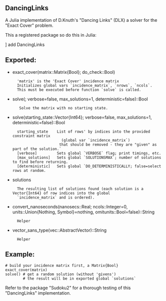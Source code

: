 ## DancingLinks

A Julia implementation of D.Knuth's "Dancing Links" (DLX) a solver for the
"Exact Cover" problem.

This a registered package so do this in Julia:

] add DancingLinks
## Exported:
+ exact_cover(matrix::Matrix{Bool}; do_check::Bool) 

        'matrix' is the 'Exact Cover' incidence matrix
        Initializes global vars `incidence_matrix`, `nrows`, `ncols`.
        This must be executed before function `solve` is called.
+ solve(; verbose=false, max_solutions=1, deterministic=false)::Bool

         Solve the matrix with no starting state.
+ solve(starting_state::Vector{Int64}; verbose=false, max_solutions=1, deterministic=false)::Bool

        starting_state    List of rows' by indices into the provided constraint matrix 
                            (global var `incidence_matrix`)
                           that should be removed - they are "given" as part of the solution.`
        [verbose]         Sets global `VERBOSE` flag; print timings, etc.
        [max_solutions]   Sets global `SOLUTIONSMAX`; number of solutions to find before returning.
        [deterministic]   Sets global `DO_DETERMINISTICALLY; false=select rows at random.
        
+ solutions

        The resulting list of solutions found (each solution is a Vector{Int64} of row indices into the global
        `incidence_matrix` and is ordered).
+ convert_nanoseconds(nanosecs::Real; ncols::Integer=0, units::Union{Nothing, Symbol}=nothing, omitunits::Bool=false)::String

        Helper
+ vector_sans_type(vec::AbstractVector)::String

        Helper
## Example:
    # build your incidence matrix first, a Matrix{Bool}
    exact_cover(matrix)
    solve() # get a random solution (without 'givens')
            # the result will be in exported global `solutions`

Refer to the package "Sudoku2" for a thorough testing of this "DancingLinks" implementation.
